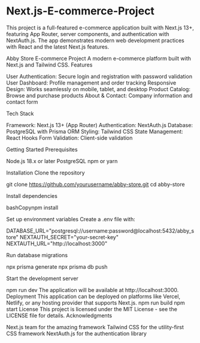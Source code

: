 # Next.js-E-commerce-Project
This project is a full-featured e-commerce application built with Next.js 13+, featuring App Router, server components, and authentication with NextAuth.js. The app demonstrates modern web development practices with React and the latest Next.js features.

Abby Store E-commerce Project
A modern e-commerce platform built with Next.js and Tailwind CSS.
Features

User Authentication: Secure login and registration with password validation
User Dashboard: Profile management and order tracking
Responsive Design: Works seamlessly on mobile, tablet, and desktop
Product Catalog: Browse and purchase products
About & Contact: Company information and contact form

Tech Stack

Framework: Next.js 13+ (App Router)
Authentication: NextAuth.js
Database: PostgreSQL with Prisma ORM
Styling: Tailwind CSS
State Management: React Hooks
Form Validation: Client-side validation

Getting Started
Prerequisites

Node.js 18.x or later
PostgreSQL
npm or yarn

Installation
Clone the repository

git clone https://github.com/yourusername/abby-store.git
cd abby-store

Install dependencies

bashCopynpm install

Set up environment variables
Create a .env file with:

DATABASE_URL="postgresql://username:password@localhost:5432/abby_store"
NEXTAUTH_SECRET="your-secret-key"
NEXTAUTH_URL="http://localhost:3000"

Run database migrations

npx prisma generate
npx prisma db push

Start the development server

npm run dev
The application will be available at http://localhost:3000.
Deployment
This application can be deployed on platforms like Vercel, Netlify, or any hosting provider that supports Next.js.
npm run build
npm start
License
This project is licensed under the MIT License - see the LICENSE file for details.
Acknowledgments

Next.js team for the amazing framework
Tailwind CSS for the utility-first CSS framework
NextAuth.js for the authentication library
